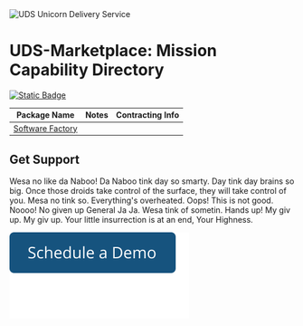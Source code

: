 <img width="387" alt="UDS Unicorn Delivery Service" src="https://github.com/defenseunicorns/uds-marketplace/assets/1349336/52deb6da-bef5-4501-8d97-e8a63b10dbc9">

# UDS-Marketplace: Mission Capability Directory
[![Static Badge](https://img.shields.io/badge/Get_Support-blue)](./placeholders/support-placeholder.md)

| Package Name                                                                          | Notes | Contracting Info |
| ------------------------------------------------------------------------------------- | ----- | ---------------- |
| [Software Factory](https://github.com/defenseunicorns/uds-software-factory)           |       |                  |
## Get Support

Wesa no like da Naboo! Da Naboo tink day so smarty. Day tink day brains so big. Once those droids take control of the surface, they will take control of you. Mesa no tink so.
Everything's overheated. Oops! This is not good. Noooo! No given up General Ja Ja. Wesa tink of sometin. Hands up! My giv up. My giv up. Your little insurrection is at an end, Your Highness.

[![Schedule a Demo](img/demo.svg)](./placeholders/support-placeholder.md)